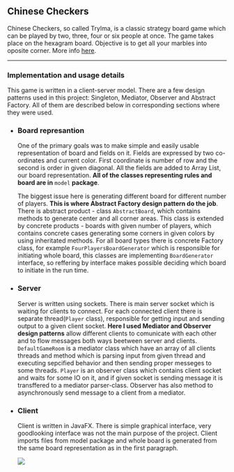 ## Chinese Checkers

Chinese Checkers, so called Trylma, is a classic strategy board game which can be played by two, three, four or six people at once. The game takes place on the hexagram board. Objective is to get all your marbles into oposite corner. More info [here](https://en.wikipedia.org/wiki/Chinese_checkers).

<hr>

### Implementation and usage details

This game is written in a client-server model. There are a few design patterns used in this project: Singleton, Mediator, Observer and Abstract Factory. All of them are described below in corresponding sections where they were used.



  * ### Board represantion
    One of the primary goals was to make simple and easily usable representation of board and fields on it. Fields are expressed by two co-ordinates and current color. First coordinate is number of row and the second is order in given diagonal. All the fields are added to Array List, our board representation. **All of the classes representing rules and board are in** `model` **package**.
    
    The biggest issue here is generating different board for different number of players. **This is where Abstract Factory design pattern do the job**. There is abstract product - class `AbstractBoard`, which contains methods to generate center and all corner areas. This class is extended by concrete products - boards with given number of players, which contains concrete cases generating some corners in given colors by using inheritated methods. For all board types there is concrete Factory class, for example `FourPlayersBoardGenerator` which is responsible for initiating whole board, this classes are implementing `BoardGenerator` interface, so reffering by interface makes possible deciding which board to initiate in the run time.
    
    
   * ### Server
     Server is written using sockets. There is main server socket which is waiting for clients to connect. For each connected client there is separate thread(`Player` class), responsible for getting input and sending output to a given client socket. **Here I used Mediator and Observer design patterns** allow different clients to comunicate with each other and to flow messages both ways beetween server and clients. `DefaultGameRoom` is a mediator class which have an array of all clients threads and method which is parsing input from given thread and executing sepcified behavior and then sending proper messeges to some threads. `Player` is an observer class which contains client socket and waits for some IO on it, and if given socket is sending message it is transffered to a mediator parser-class. Observer has also method to asynchronously send message to a client from a mediator.
    
   * ### Client
     Client is written in JavaFX. There is simple graphical interface, very goodlooking interface was not the main purpose of the project. Client imports files from model package and whole board is generated from the same board representation as in the first paragraph. 
     
     
     ![](https://preview.ibb.co/i9jL38/cc.png)
